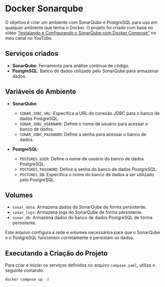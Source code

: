 # Docker Sonarqube

O objetivo é criar um ambiente com SonarQube e PostgreSQL para uso em qualquer ambiente que tenha o Docker. O projeto foi criado com base no vídeo [“Instalando e Configurando o SonarQube com Docker Compose”](https://www.youtube.com/watch?v=HSFHgti6nXg) no meu canal no YouTube.

## Serviços criados

- **SonarQube**: Ferramenta para análise contínua de código.
- **PostgreSQL**: Banco de dados utilizado pelo SonarQube para armazenar dados.

## Variáveis de Ambiente

- **SonarQube**:
  - `SONAR_JDBC_URL`: Especifica a URL de conexão JDBC para o banco de dados PostgreSQL.
  - `SONAR_JDBC_USERNAME`: Define o nome de usuário para acessar o banco de dados.
  - `SONAR_JDBC_PASSWORD`: Define a senha para acessar o banco de dados.

- **PostgreSQL**:
  - `POSTGRES_USER`: Define o nome de usuário do banco de dados PostgreSQL.
  - `POSTGRES_PASSWORD`: Define a senha do banco de dados PostgreSQL.
  - `POSTGRES_DB`: Especifica o nome do banco de dados a ser utilizado pelo PostgreSQL.

## Volumes

- `sonar_data`: Armazena dados do SonarQube de forma persistente.
- `sonar_logs`: Armazena logs do SonarQube de forma persistente.
- `sonar_db`: Armazena dados do banco de dados PostgreSQL de forma persistente.

Este arquivo configura a rede e volumes necessários para que o SonarQube e o PostgreSQL funcionem corretamente e persistam os dados.

## Executando a Criação do Projeto

Para criar e iniciar os serviços definidos no arquivo `compose.yaml`, utilize o seguinte comando:

```sh
docker compose up -d
```
